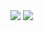 <img src="https://capsule-render.vercel.app/api?type=venom&color=FFFF00&text=Jobibara's Github&height=150&section=header" />


<img src="https://capsule-render.vercel.app/api?type=waving&color=FFFF00&height=150&section=footer" />

